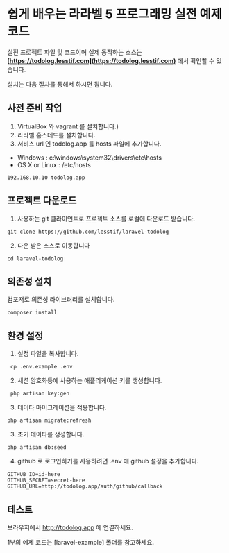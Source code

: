 # 쉽게 배우는 라라벨 5 프로그래밍 실전 예제 코드

실전 프로젝트 파일 및 코드이며 실제 동작하는 소스는 **[https://todolog.lesstif.com](https://todolog.lesstif.com)** 에서 확인할 수 있습니다. 

설치는 다음 절차를 통해서 하시면 됩니다.

## 사전 준비 작업

1. VirtualBox 와 vagrant 를 설치합니다.)
2. 라라벨 홈스테드를 설치합니다.
3. 서비스 url 인 todolog.app 를 hosts 파일에 추가합니다.
  * Windows : c:\windows\system32\drivers\etc\hosts
  * OS X or Linux : /etc/hosts

```
192.168.10.10 todolog.app
```

## 프로젝트 다운로드

1. 사용하는 git 클라이언트로 프로젝트 소스를 로컬에 다운로드 받습니다.
```
git clone https://github.com/lesstif/laravel-todolog
```

2. 다운 받은 소스로 이동합니다
```
cd laravel-todolog
```

## 의존성 설치

컴포저로 의존성 라이브러리를 설치합니다.

```
composer install
```

## 환경 설정

1. 설정 파일을 복사합니다.
```
 cp .env.example .env
```

2. 세션 암호화등에 사용하는 애플리케이션 키를 생성합니다.

```
 php artisan key:gen
```

3. 데이타 마이그레이션을 적용합니다.

```
php artisan migrate:refresh
```

3. 초기 데이타를 생성합니다.

```
php artisan db:seed
```

4. github 로 로그인하기를 사용하려면 .env 에 github 설정을 추가합니다.

```
GITHUB_ID=id-here
GITHUB_SECRET=secret-here
GITHUB_URL=http://todolog.app/auth/github/callback
```


## 테스트


브라우저에서 http://todolog.app 에 연결하세요.


1부의 예제 코드는 [laravel-example] 폴더를 참고하세요.